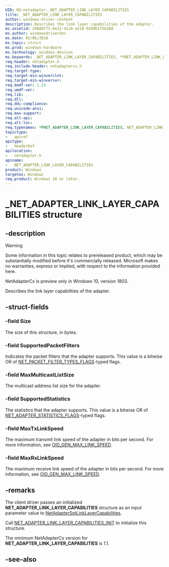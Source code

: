 ```yaml
---
UID: NS:netadapter._NET_ADAPTER_LINK_LAYER_CAPABILITIES
title: _NET_ADAPTER_LINK_LAYER_CAPABILITIES
author: windows-driver-content
description: Describes the link layer capabilities of the adapter.
ms.assetid: 24888f71-0e12-41c8-a218-9289b1f5b288
ms.author: windowsdriverdev
ms.date: 02/06/2018
ms.topic: struct
ms.prod: windows-hardware
ms.technology: windows-devices
ms.keywords: _NET_ADAPTER_LINK_LAYER_CAPABILITIES, *PNET_ADAPTER_LINK_LAYER_CAPABILITIES, NET_ADAPTER_LINK_LAYER_CAPABILITIES, 
req.header: netadapter.h
req.include-header: netadaptercx.h
req.target-type:
req.target-min-winverclnt:
req.target-min-winversvr:
req.kmdf-ver: 1.23
req.umdf-ver:
req.lib:
req.dll:
req.ddi-compliance:
req.unicode-ansi:
req.max-support:
req.alt-api:
req.alt-loc:
req.typenames: *PNET_ADAPTER_LINK_LAYER_CAPABILITIES, NET_ADAPTER_LINK_LAYER_CAPABILITIES
topictype: 
-	apiref
apitype: 
-	HeaderDef
apilocation: 
-	netadapter.h
apiname: 
-	NET_ADAPTER_LINK_LAYER_CAPABILITIES
product: Windows
targetos: Windows
req.product: Windows 10 or later.
---
```


# _NET_ADAPTER_LINK_LAYER_CAPABILITIES structure

## -description

> [!WARNING]
> Some information in this topic relates to prereleased product, which may be substantially modified before it's commercially released. Microsoft makes no warranties, express or implied, with respect to the information provided here.
>
> NetAdapterCx is preview only in Windows 10, version 1803.

Describes the link layer capabilities of the adapter.

## -struct-fields

### -field Size
The size of this structure, in bytes.
 
### -field SupportedPacketFilters
Indicates the packet filters that the adapter supports. This value is a bitwise OR of [NET_PACKET_FILTER_TYPES_FLAGS](ne-netadapter-_net_packet_filter_types_flags.md)-typed flags.
 
### -field MaxMulticastListSize
The multicast address list size for the adapter.
 
### -field SupportedStatistics
The statistics that the adapter supports. This value is a bitwise OR of [NET_ADAPTER_STATISTICS_FLAGS](ne-netadapter-_net_adapter_statistics_flags.md)-typed flags.
 
### -field MaxTxLinkSpeed
The maximum transmit link speed of the adapter in bits per second. For more information, see [OID_GEN_MAX_LINK_SPEED](https://docs.microsoft.com/windows-hardware/drivers/network/oid-gen-max-link-speed).
 
### -field MaxRxLinkSpeed
 The maximum receive link speed of the adapter in bits per second. For more information, see [OID_GEN_MAX_LINK_SPEED](https://docs.microsoft.com/windows-hardware/drivers/network/oid-gen-max-link-speed).

## -remarks
The client driver passes an initialized **NET_ADAPTER_LINK_LAYER_CAPABILITIES** structure as an input parameter value to [NetAdapterSetLinkLayerCapabilities](nf-netadapter-netadaptersetlinklayercapabilities.md).

Call [NET_ADAPTER_LINK_LAYER_CAPABILITIES_INIT](nf-netadapter-net_adapter_link_layer_capabilities_init.md) to initialize this structure.

The minimum NetAdapterCx version for **NET_ADAPTER_LINK_LAYER_CAPABILITIES** is 1.1.

## -see-also
